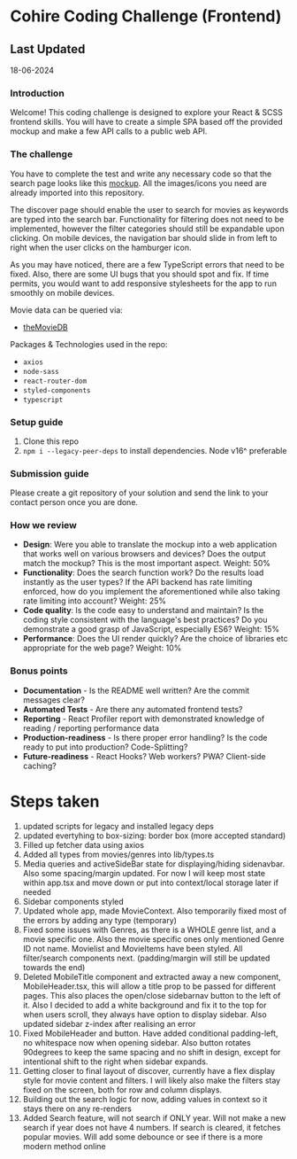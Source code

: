 # Cohire Coding Challenge (Frontend)

## Last Updated

18-06-2024

### Introduction

Welcome! This coding challenge is designed to explore your React & SCSS frontend skills. You will have to create a simple SPA based off the provided mockup and make a few API calls to a public web API.

### The challenge

You have to complete the test and write any necessary code so that the search page looks like this [mockup]. All the images/icons you need are already imported into this repository.

The discover page should enable the user to search for movies as keywords are typed into the search bar. Functionality for filtering does not need to be implemented, however the filter categories should still be expandable upon clicking. On mobile devices, the navigation bar should slide in from left to right when the user clicks on the hamburger icon.

As you may have noticed, there are a few TypeScript errors that need to be fixed. Also, there are some UI bugs that you should spot and fix. If time permits, you would want to add responsive stylesheets for the app to run smoothly on mobile devices.

Movie data can be queried via:

- [theMovieDB]

Packages & Technologies used in the repo:

- `axios`
- `node-sass`
- `react-router-dom`
- `styled-components`
- `typescript`

### Setup guide

1. Clone this repo
2. `npm i --legacy-peer-deps` to install dependencies. Node v16^ preferable

### Submission guide

Please create a git repository of your solution and send the link to your contact person once you are done.

### How we review

- **Design**: Were you able to translate the mockup into a web application that works well on various browsers and devices? Does the output match the mockup? This is the most important aspect. Weight: 50%
- **Functionality**: Does the search function work? Do the results load instantly as the user types? If the API backend has rate limiting enforced, how do you implement the aforementioned while also taking rate limiting into account? Weight: 25%
- **Code quality**: Is the code easy to understand and maintain? Is the coding style consistent with the language's best practices? Do you demonstrate a good grasp of JavaScript, especially ES6? Weight: 15%
- **Performance**: Does the UI render quickly? Are the choice of libraries etc appropriate for the web page? Weight: 10%

### Bonus points

- **Documentation** - Is the README well written? Are the commit messages clear?
- **Automated Tests** - Are there any automated frontend tests?
- **Reporting** - React Profiler report with demonstrated knowledge of reading / reporting performance data
- **Production-readiness** - Is there proper error handling? Is the code ready to put into production? Code-Splitting?
- **Future-readiness** - React Hooks? Web workers? PWA? Client-side caching?

[mockup]: https://cord-coding-challenges.s3-eu-west-1.amazonaws.com/frontend-test-mockups.zip
[theMovieDB]: https://www.themoviedb.org/documentation/api

# Steps taken

1. updated scripts for legacy and installed legacy deps
2. updated evertyhing to box-sizing: border box (more accepted standard)
3. Filled up fetcher data using axios
4. Added all types from movies/genres into lib/types.ts
5. Media queries and activeSideBar state for displaying/hiding sidenavbar. Also some spacing/margin updated. For now I will keep most state within app.tsx and move down or put into context/local storage later if needed
6. Sidebar components styled
7. Updated whole app, made MovieContext. Also temporarily fixed most of the errors by adding any type (temporary)
8. Fixed some issues with Genres, as there is a WHOLE genre list, and a movie specific one. Also the movie specific ones only mentioned Genre ID not name. Movielist and MovieItems have been styled. All filter/search components next. (padding/margin will still be updated towards the end)
9. Deleted MobileTitle component and extracted away a new component, MobileHeader.tsx, this will allow a title prop to be passed for different pages. This also places the open/close sidebarnav button to the left of it. Also I decided to add a white background and fix it to the top for when users scroll, they always have option to display sidebar. Also updated sidebar z-index after realising an error
10. Fixed MobileHeader and button. Have added conditional padding-left, no whitespace now when opening sidebar. Also button rotates 90degrees to keep the same spacing and no shift in design, except for intentional shift to the right when sidebar expands.
11. Getting closer to final layout of discover, currently have a flex display style for movie content and filters. I will likely also make the filters stay fixed on the screen, both for row and column displays.
12. Building out the search logic for now, adding values in context so it stays there on any re-renders
13. Added Search feature, will not search if ONLY year. Will not make a new search if year does not have 4 numbers. If search is cleared, it fetches popular movies. Will add some debounce or see if there is a more modern method online
